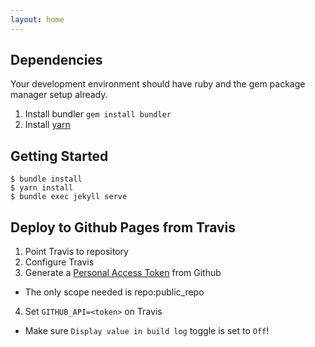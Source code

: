 ```yaml
---
layout: home
---
```

## Dependencies
Your development environment should have ruby and the gem package manager setup already.

1. Install bundler `gem install bundler`
2. Install [yarn](https://yarnpkg.com/en/docs/install)

## Getting Started

```
$ bundle install
$ yarn install
$ bundle exec jekyll serve
```

## Deploy to Github Pages from Travis
1. Point Travis to repository
2. Configure Travis
3. Generate a [Personal Access Token](https://github.com/settings/tokens) from Github
  - The only scope needed is repo:public_repo
4. Set `GITHUB_API=<token>` on Travis
  - Make sure `Display value in build log` toggle is set to `Off`!
